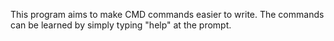 This program aims to make CMD commands easier to write. The commands can be learned by simply typing "help" at the prompt.
